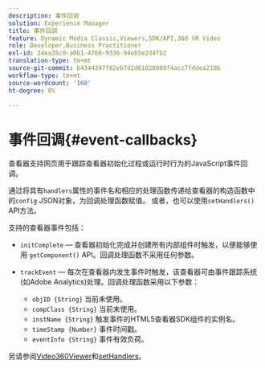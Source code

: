 ```yaml
---
description: 事件回调
solution: Experience Manager
title: 事件回调
feature: Dynamic Media Classic,Viewers,SDK/API,360 VR Video
role: Developer,Business Practitioner
exl-id: 24ea35c0-a0b1-4768-9336-94eb5e2d4fb2
translation-type: tm+mt
source-git-commit: b4344397f82eb7d2d61020909f4acc7fddea210b
workflow-type: tm+mt
source-wordcount: '160'
ht-degree: 0%

---
```


# 事件回调{#event-callbacks}

查看器支持网页用于跟踪查看器初始化过程或运行时行为的JavaScript事件回调。

通过将具有`handlers`属性的事件名和相应的处理函数传递给查看器的构造函数中的`config` JSON对象，为回调处理函数赋值。 或者，也可以使用`setHandlers()` API方法。

支持的查看器事件包括：

* `initComplete`  — 查看器初始化完成并创建所有内部组件时触发，以便能够使用 `getComponent()` API。回调处理函数不采用任何参数。
* `trackEvent`  — 每次在查看器内发生事件时触发，该查看器可由事件跟踪系统(如Adobe Analytics)处理。回调处理函数采用以下参数：

   * `objID {String}` 当前未使用。
   * `compClass {String}` 当前未使用。
   * `instName {String}` 触发事件的HTML5查看器SDK组件的实例名。
   * `timeStamp {Number}` 事件时间戳。
   * `eventInfo {String}` 事件有效负荷。

另请参阅[Video360Viewer](../../c-html5-aem-asset-viewers/c-html5-aem-video360/c-html5-aem-video360-javascriptapiref/r-html5-aem-video360-javascriptapiref-video360viewer.md#reference-bd16cadc0c054fafb0db4994741d47cd)和[setHandlers](../../c-html5-aem-asset-viewers/c-html5-aem-video360/c-html5-aem-video360-javascriptapiref/r-html5-aem-video360-javascriptapiref-sethandlers.md#reference-d76f126ac4354dc282e56afd49a0c643)。
